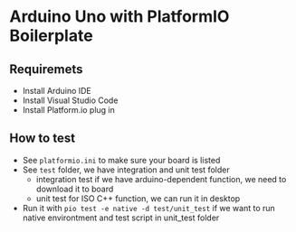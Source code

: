 # Arduino Uno with PlatformIO Boilerplate

## Requiremets

* Install Arduino IDE
* Install Visual Studio Code
* Install Platform.io plug in

## How to test

* See `platformio.ini` to make sure your board is listed
* See `test` folder, we have integration and unit test folder
    * integration test if we have arduino-dependent function, we need to download it to board
    * unit test for ISO C++ function, we can run it in desktop
* Run it with `pio test -e native -d test/unit_test` if we want to run native environtment and test script in unit_test folder
